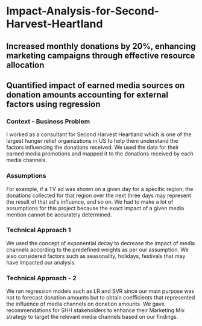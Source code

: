 # Impact-Analysis-for-Second-Harvest-Heartland

## Increased monthly donations by 20%, enhancing marketing campaigns through effective resource allocation

## Quantified impact of earned media sources on donation amounts accounting for external factors using regression

### Context - Business Problem
I worked as a consultant for Second Harvest Heartland which is one of the largest hunger relief organizations in US to help them understand the factors influencing the donations received. We used the data for their earned media promotions and mapped it to the donations received by each media channels.

### Assumptions
For example, if a TV ad was shown on a given day for a specific region, the donations collected for that region over the next three days may represent the result of that ad's influence, and so on. We had to make a lot of assumptions for this project because the exact impact of a given media mention cannot be accurately determined.

### Technical Approach  1
We used the concept of exponential decay to decrease the impact of media channels according to the predefined weights as per our assumption. We also considered factors such as seasonality, holidays, festivals that may have impacted our analysis.

### Technical Approach - 2
We ran regression models such as LR and SVR since our main purpose was not to forecast donation amounts but to obtain coefficients that represented the influence of media channels on donation amounts. We gave recommendations for SHH stakeholders to enhance their Marketing Mix strategy to target the relevant media channels based on our findings.
